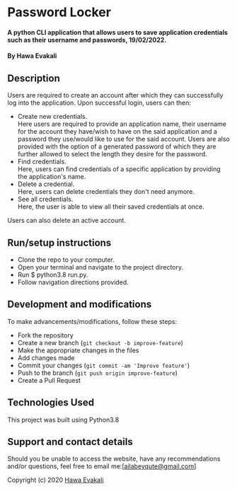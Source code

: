 # Password Locker
#### A python CLI application that allows users to save application credentials such as their username and passwords, 19/02/2022.
#### By Hawa Evakali

## Description
Users are required to create an account after which they can successfully log into the application. Upon successful login, users can then:
- Create new credentials. 
<br/>Here users are required to provide an application name, their username for the account they have/wish to have on the said application and a password they use/would like to use for the said account. Users are also provided with the option of a generated password of which they are further allowed to select the length they desire for the password.
- Find credentials.
<br/>Here, users can find credentials of a specific application by providing the application's name.
- Delete a credential.
<br/>Here, users can delete credentials they don't need anymore.
- See all credentials.
<br/>Here, the user is able to view all their saved credentials at once.

Users can also delete an active account.


## Run/setup instructions
- Clone the repo to your computer.
- Open your terminal and navigate to the project directory.
- Run $ python3.8 run.py.
- Follow navigation directions provided.

## Development and modifications

To make advancements/modifications, follow these steps:

- Fork the repository
- Create a new branch (`git checkout -b improve-feature`)
- Make the appropriate changes in the files
- Add changes made
- Commit your changes (`git commit -am 'Improve feature'`)
- Push to the branch (`git push origin improve-feature`)
- Create a Pull Request 

## Technologies Used

This project was built using Python3.8

## Support and contact details

Should you be unable to access the website, have any recommendations and/or questions, feel free to email me:[ailabeyqute@gmail.com]



Copyright (c) 2020 [ Hawa Evakali ](https://github.com/Hawa-Evakali/Password-Locker.git)  
